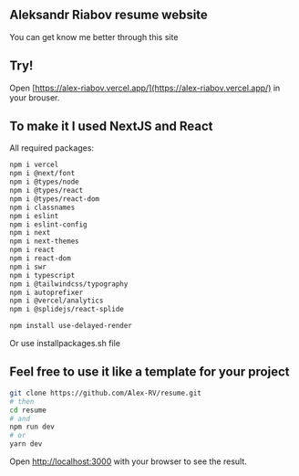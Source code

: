 ## Aleksandr Riabov resume website

You can get know me better through this site

## Try!

Open [https://alex-riabov.vercel.app/](https://alex-riabov.vercel.app/) in your brouser.

## To make it I used NextJS and React
All required packages:

```bash
npm i vercel
npm i @next/font
npm i @types/node
npm i @types/react
npm i @types/react-dom
npm i classnames
npm i eslint
npm i eslint-config
npm i next
npm i next-themes
npm i react
npm i react-dom
npm i swr
npm i typescript
npm i @tailwindcss/typography
npm i autoprefixer
npm i @vercel/analytics
npm i @splidejs/react-splide

npm install use-delayed-render
```

Or use installpackages.sh file

## Feel free to use it like a template for your project

```bash
git clone https://github.com/Alex-RV/resume.git
# then
cd resume
# and
npm run dev
# or
yarn dev
```

Open [http://localhost:3000](http://localhost:3000) with your browser to see the result.

